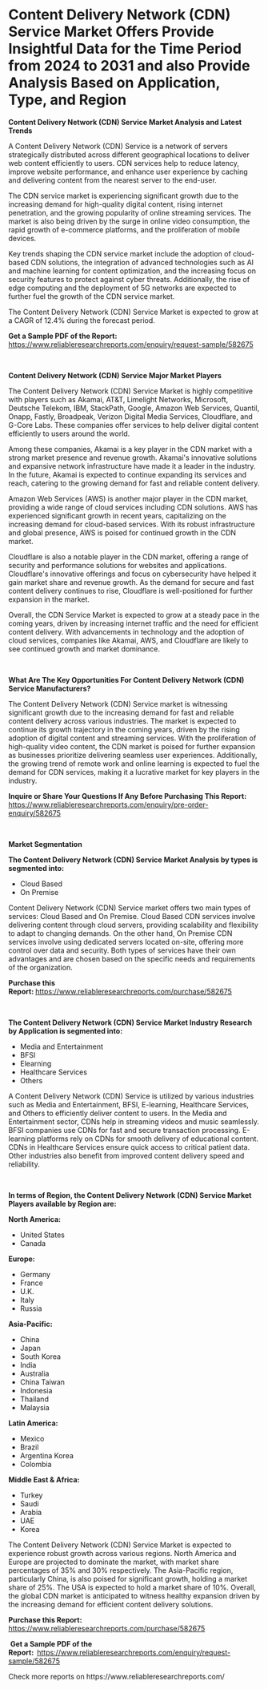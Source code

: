 <p><h1>Content Delivery Network (CDN) Service Market Offers Provide Insightful Data for the Time Period from 2024 to 2031 and also Provide Analysis Based on Application, Type, and Region</h1></p><p><strong>Content Delivery Network (CDN) Service Market Analysis and Latest Trends</strong></p>
<p><p>A Content Delivery Network (CDN) Service is a network of servers strategically distributed across different geographical locations to deliver web content efficiently to users. CDN services help to reduce latency, improve website performance, and enhance user experience by caching and delivering content from the nearest server to the end-user.</p><p>The CDN service market is experiencing significant growth due to the increasing demand for high-quality digital content, rising internet penetration, and the growing popularity of online streaming services. The market is also being driven by the surge in online video consumption, the rapid growth of e-commerce platforms, and the proliferation of mobile devices.</p><p>Key trends shaping the CDN service market include the adoption of cloud-based CDN solutions, the integration of advanced technologies such as AI and machine learning for content optimization, and the increasing focus on security features to protect against cyber threats. Additionally, the rise of edge computing and the deployment of 5G networks are expected to further fuel the growth of the CDN service market.</p><p>The Content Delivery Network (CDN) Service Market is expected to grow at a CAGR of 12.4% during the forecast period.</p></p>
<p><strong>Get a Sample PDF of the Report:&nbsp;</strong> <a href="https://www.reliableresearchreports.com/enquiry/request-sample/582675">https://www.reliableresearchreports.com/enquiry/request-sample/582675</a></p>
<p>&nbsp;</p>
<p><strong>Content Delivery Network (CDN) Service Major Market Players</strong></p>
<p><p>The Content Delivery Network (CDN) Service Market is highly competitive with players such as Akamai, AT&T, Limelight Networks, Microsoft, Deutsche Telekom, IBM, StackPath, Google, Amazon Web Services, Quantil, Onapp, Fastly, Broadpeak, Verizon Digital Media Services, Cloudflare, and G-Core Labs. These companies offer services to help deliver digital content efficiently to users around the world.</p><p>Among these companies, Akamai is a key player in the CDN market with a strong market presence and revenue growth. Akamai's innovative solutions and expansive network infrastructure have made it a leader in the industry. In the future, Akamai is expected to continue expanding its services and reach, catering to the growing demand for fast and reliable content delivery.</p><p>Amazon Web Services (AWS) is another major player in the CDN market, providing a wide range of cloud services including CDN solutions. AWS has experienced significant growth in recent years, capitalizing on the increasing demand for cloud-based services. With its robust infrastructure and global presence, AWS is poised for continued growth in the CDN market.</p><p>Cloudflare is also a notable player in the CDN market, offering a range of security and performance solutions for websites and applications. Cloudflare's innovative offerings and focus on cybersecurity have helped it gain market share and revenue growth. As the demand for secure and fast content delivery continues to rise, Cloudflare is well-positioned for further expansion in the market.</p><p>Overall, the CDN Service Market is expected to grow at a steady pace in the coming years, driven by increasing internet traffic and the need for efficient content delivery. With advancements in technology and the adoption of cloud services, companies like Akamai, AWS, and Cloudflare are likely to see continued growth and market dominance.</p></p>
<p>&nbsp;</p>
<p><strong>What Are The Key Opportunities For Content Delivery Network (CDN) Service Manufacturers?</strong></p>
<p><p>The Content Delivery Network (CDN) Service market is witnessing significant growth due to the increasing demand for fast and reliable content delivery across various industries. The market is expected to continue its growth trajectory in the coming years, driven by the rising adoption of digital content and streaming services. With the proliferation of high-quality video content, the CDN market is poised for further expansion as businesses prioritize delivering seamless user experiences. Additionally, the growing trend of remote work and online learning is expected to fuel the demand for CDN services, making it a lucrative market for key players in the industry.</p></p>
<p><strong>Inquire or Share Your Questions If Any Before Purchasing This Report:</strong> <a href="https://www.reliableresearchreports.com/enquiry/pre-order-enquiry/582675">https://www.reliableresearchreports.com/enquiry/pre-order-enquiry/582675</a></p>
<p>&nbsp;</p>
<p><strong>Market Segmentation</strong></p>
<p><strong>The Content Delivery Network (CDN) Service Market Analysis by types is segmented into:</strong></p>
<p><ul><li>Cloud Based</li><li>On Premise</li></ul></p>
<p><p>Content Delivery Network (CDN) Service market offers two main types of services: Cloud Based and On Premise. Cloud Based CDN services involve delivering content through cloud servers, providing scalability and flexibility to adapt to changing demands. On the other hand, On Premise CDN services involve using dedicated servers located on-site, offering more control over data and security. Both types of services have their own advantages and are chosen based on the specific needs and requirements of the organization.</p></p>
<p><strong>Purchase this Report:&nbsp;</strong><a href="https://www.reliableresearchreports.com/purchase/582675">https://www.reliableresearchreports.com/purchase/582675</a></p>
<p>&nbsp;</p>
<p><strong>The Content Delivery Network (CDN) Service Market Industry Research by Application is segmented into:</strong></p>
<p><ul><li>Media and Entertainment</li><li>BFSI</li><li>Elearning</li><li>Healthcare Services</li><li>Others</li></ul></p>
<p><p>A Content Delivery Network (CDN) Service is utilized by various industries such as Media and Entertainment, BFSI, E-learning, Healthcare Services, and Others to efficiently deliver content to users. In the Media and Entertainment sector, CDNs help in streaming videos and music seamlessly. BFSI companies use CDNs for fast and secure transaction processing. E-learning platforms rely on CDNs for smooth delivery of educational content. CDNs in Healthcare Services ensure quick access to critical patient data. Other industries also benefit from improved content delivery speed and reliability.</p></p>
<p>&nbsp;</p>
<p><strong>In terms of Region, the Content Delivery Network (CDN) Service Market Players available by Region are:</strong></p>
<p>
    <p> <strong> North America: </strong>
        <ul>
            <li>United States</li>
            <li>Canada</li>
        </ul>
        </p> 
    <p> <strong> Europe: </strong>
        <ul>
            <li>Germany</li>
            <li>France</li>
            <li>U.K.</li>
            <li>Italy</li>
            <li>Russia</li>
        </ul>
        </p> 
    <p> <strong> Asia-Pacific: </strong>
        <ul>
            <li>China</li>
            <li>Japan</li>
            <li>South Korea</li>
            <li>India</li>
            <li>Australia</li>
            <li>China Taiwan</li>
            <li>Indonesia</li>
            <li>Thailand</li>
            <li>Malaysia</li>
        </ul>
        </p> 
    <p> <strong> Latin America: </strong>
        <ul>
            <li>Mexico</li>
            <li>Brazil</li>
            <li>Argentina Korea</li>
            <li>Colombia</li>
        </ul>
        </p> 
    <p> <strong> Middle East & Africa: </strong>
        <ul>
            <li>Turkey</li>
            <li>Saudi</li>
            <li>Arabia</li>
            <li>UAE</li>
            <li>Korea</li>
        </ul>
    </p>
    </p>
<p><p>The Content Delivery Network (CDN) Service Market is expected to experience robust growth across various regions. North America and Europe are projected to dominate the market, with market share percentages of 35% and 30% respectively. The Asia-Pacific region, particularly China, is also poised for significant growth, holding a market share of 25%. The USA is expected to hold a market share of 10%. Overall, the global CDN market is anticipated to witness healthy expansion driven by the increasing demand for efficient content delivery solutions.</p></p>
<p><strong>Purchase this Report: </strong><a href="https://www.reliableresearchreports.com/purchase/582675">https://www.reliableresearchreports.com/purchase/582675</a></p>
<p>&nbsp;<strong>Get a Sample PDF of the Report:&nbsp;&nbsp;</strong><a href="https://www.reliableresearchreports.com/enquiry/request-sample/582675">https://www.reliableresearchreports.com/enquiry/request-sample/582675</a></p>
<p><strong></strong></p>
<p>Check more reports on https://www.reliableresearchreports.com/</p>